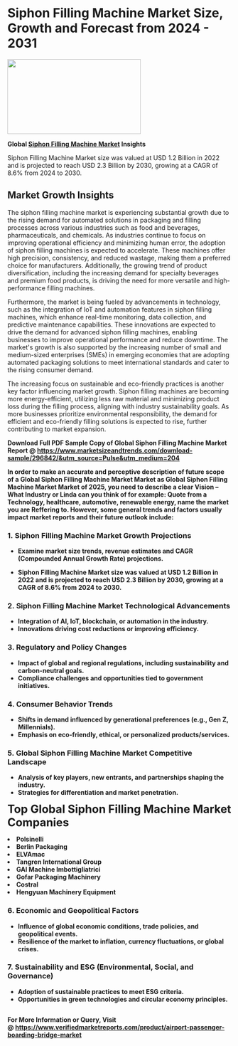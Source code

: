 <H1>Siphon Filling Machine Market Size, Growth and Forecast from 2024 - 2031</H1><img class="aligncenter size-medium wp-image-584254" src="https://thirdeyenews.in/wp-content/uploads/2024/09/Global-Market-Research-300x168.jpeg" alt="" width="300" height="168" /><p><strong>Global&nbsp;<a href="https://www.marketsizeandtrends.com/download-sample/296842/&amp;utm_source=Pulse&amp;utm_medium=204">Siphon Filling Machine Market</a> Insights</strong></p><p>Siphon Filling Machine Market size was valued at USD 1.2 Billion in 2022 and is projected to reach USD 2.3 Billion by 2030, growing at a CAGR of 8.6% from 2024 to 2030.</p><p><h2>Market Growth Insights</h2> <p>The siphon filling machine market is experiencing substantial growth due to the rising demand for automated solutions in packaging and filling processes across various industries such as food and beverages, pharmaceuticals, and chemicals. As industries continue to focus on improving operational efficiency and minimizing human error, the adoption of siphon filling machines is expected to accelerate. These machines offer high precision, consistency, and reduced wastage, making them a preferred choice for manufacturers. Additionally, the growing trend of product diversification, including the increasing demand for specialty beverages and premium food products, is driving the need for more versatile and high-performance filling machines.</p> <p><strong></strong></p> <p>Furthermore, the market is being fueled by advancements in technology, such as the integration of IoT and automation features in siphon filling machines, which enhance real-time monitoring, data collection, and predictive maintenance capabilities. These innovations are expected to drive the demand for advanced siphon filling machines, enabling businesses to improve operational performance and reduce downtime. The market's growth is also supported by the increasing number of small and medium-sized enterprises (SMEs) in emerging economies that are adopting automated packaging solutions to meet international standards and cater to the rising consumer demand.</p> <p>The increasing focus on sustainable and eco-friendly practices is another key factor influencing market growth. Siphon filling machines are becoming more energy-efficient, utilizing less raw material and minimizing product loss during the filling process, aligning with industry sustainability goals. As more businesses prioritize environmental responsibility, the demand for efficient and eco-friendly filling solutions is expected to rise, further contributing to market expansion.</p> <p><strong></p><p><span class=""><strong>Download Full PDF Sample Copy of Global Siphon Filling Machine Market Report</strong> @ <a href="https://www.marketsizeandtrends.com/download-sample/296842/&amp;utm_source=Pulse&amp;utm_medium=204" target="_blank">https://www.marketsizeandtrends.com/download-sample/296842/&amp;utm_source=Pulse&amp;utm_medium=204</a></span></p><p>In order to make an accurate and perceptive description of future scope of a Global&nbsp;Siphon Filling Machine Market Market as Global&nbsp;Siphon Filling Machine Market Market of 2025, you need to describe a clear Vision &ndash; What Industry or Linda can you think of for example: Quote from a Technology, healthcare, automotive, renewable energy, name the market you are Reffering to. However, some general trends and factors usually impact market reports and their future outlook include:</p><h3>1.&nbsp;<strong>Siphon Filling Machine Market Growth Projections</strong></h3><ul><li>Examine market size trends, revenue estimates and CAGR (Compounded Annual Growth Rate) projections.</li><li><p>Siphon Filling Machine Market size was valued at USD 1.2 Billion in 2022 and is projected to reach USD 2.3 Billion by 2030, growing at a CAGR of 8.6% from 2024 to 2030.</p></li></ul><h3>2.&nbsp;<strong>Siphon Filling Machine Market Technological Advancements</strong></h3><ul><li>Integration of AI, IoT, blockchain, or automation in the industry.</li><li>Innovations driving cost reductions or improving efficiency.</li></ul><h3>3.&nbsp;<strong>Regulatory and Policy Changes</strong></h3><ul><li>Impact of global and regional regulations, including sustainability and carbon-neutral goals.</li><li>Compliance challenges and opportunities tied to government initiatives.</li></ul><h3>4.&nbsp;<strong>Consumer Behavior Trends</strong></h3><ul><li>Shifts in demand influenced by generational preferences (e.g., Gen Z, Millennials).</li><li>Emphasis on eco-friendly, ethical, or personalized products/services.</li></ul><h3>5.&nbsp;<strong>Global Siphon Filling Machine Market Competitive Landscape</strong></h3><ul><li>Analysis of key players, new entrants, and partnerships shaping the industry.</li><li>Strategies for differentiation and market penetration.</li></ul><p data-pm-slice="1 1 []"><span style="color: inherit; font-family: inherit; font-size: 25px;">Top Global Siphon Filling Machine Market Companies</span></p><div class="" data-test-id=""><p><li>Polsinelli</li><li> Berlin Packaging</li><li> ELVAmac</li><li> Tangren International Group</li><li> GAI Machine Imbottigliatrici</li><li> Gofar Packaging Machinery</li><li> Costral</li><li> Hengyuan Machinery Equipment</li></p></div><h3>6.&nbsp;<strong>Economic and Geopolitical Factors</strong></h3><ul><li>Influence of global economic conditions, trade policies, and geopolitical events.</li><li>Resilience of the market to inflation, currency fluctuations, or global crises.</li></ul><h3>7.&nbsp;<strong>Sustainability and ESG (Environmental, Social, and Governance)</strong></h3><ul><li>Adoption of sustainable practices to meet ESG criteria.</li><li>Opportunities in green technologies and circular economy principles.</li></ul><h2><strong style="font-size: 14px;">For More Information or Query, Visit @&nbsp;</strong><a style="background-color: #ffffff; font-size: 14px;" href="https://www.marketsizeandtrends.com/report/siphon-filling-machine-market/" target="_blank">https://www.verifiedmarketreports.com/product/airport-passenger-boarding-bridge-market</a></h2>

